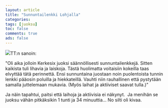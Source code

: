 ```yaml
--- 
layout: article 
title: "Sunnuntailenkki Lohjalla" 
categories: 
tags: [juoksu]
toc: false 
comments: true 
ads: false 
--- 
```


![](/Media/Default/BlogPost/blog/sunnuntailenkki-lohjalla/02102011092.jpg)TT:n
sanoin:

"Oli aika jolloin Kerkesix juoksi säännöllisesti
sunnuntailenkkejä. Sitten kaikista tuli lihavia ja laiskoja. Tästä
huolimatta voitaisiin kokeilla taas elvyttää tätä perinnettä. Ensi
sunnuntaina juostaan noin puolentoista tunnin lenkki pääosin poluilla ja
hiekkateillä. Vauhti niin rauhallinen että pystytään samalla juttelemaan
mukavia. (Myös laihat ja aktiiviset saavat tulla.)"

Ja näin tapahtui, paitsi että laihoja ja aktiivisia ei näkynyt.  Ja
menihän se juoksu vähän pitkäksikin 1 tunti ja 34 minuuttia... No silti
oli kivaa.

